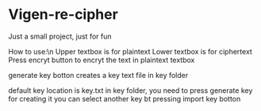 # Vigen-re-cipher
Just a small project, just for fun

How to use:\n
Upper textbox is for plaintext
Lower textbox is for ciphertext
Press encryt button to encryt the text in plaintext textbox

generate key botton creates a key text file in key folder

default key location is key.txt in key folder, you need to press generate key for creating it
you can select another key bt pressing import key botton
